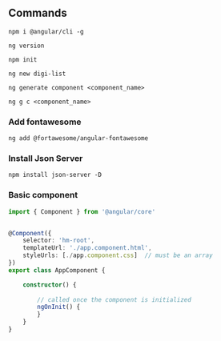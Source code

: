 ## Commands

`npm i @angular/cli -g`

`ng version`

`npm init`

`ng new digi-list`

`ng generate component <component_name>`

`ng g c <component_name>`


### Add fontawesome
`ng add @fortawesome/angular-fontawesome`

### Install Json Server
`npm install json-server -D`

### Basic component

```typescript
import { Component } from '@angular/core'


@Component({
	selector: 'hm-root',
	templateUrl: './app.component.html',
	styleUrls: [./app.component.css]  // must be an array
})
export class AppComponent {

	constructor() {
		
		// called once the component is initialized
		ngOnInit() {
		}		
	}
}
```